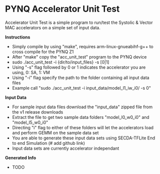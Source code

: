 # PYNQ Accelerator Unit Test
Accelerator Unit Test is a simple program to run/test the Systolic & Vector MAC accelerators on a simple set of input data.

**Instructions**

* Simply compile by using "make", requires arm-linux-gnueabihf-g++ to cross compile for the PYNQ Z1
* After "make" copy the "acc_unit_test" program to the PYNQ device
* sudo ./acc_unit_test -i {dir/to/input_files}  -s [0|1]
* Using "-s" flag followed by 0 or 1 indicates the accelerator you are using, 0: SA, 1: VM
* Using "-i" flag specify the path to the folder containing all input data files
* Example call "sudo ./acc_unit_test -i input_data/model_l1_iw_i0/ -s 0"

**Input Data** 
* For sample input data files download the "input_data" zipped file from the v1 release downloads
* Extract the file to get two sample data folders "model_l0_w0_i0" and "model_l5_w0_i0"
* Directing "i" flag to either of these folders will let the accelerators load and perform GEMM on the sample data set
* You are able to generate these input data sets using SECDA-TFLite End to end Simulation (# add github link)
* Input data sets are currently accelerator independant

**Generated Info**
* TODO




